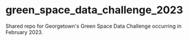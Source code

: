 # green_space_data_challenge_2023
Shared repo for Georgetown's Green Space Data Challenge occurring in February 2023. 
